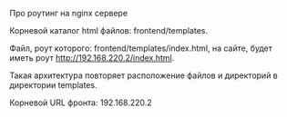 Про роутинг на nginx сервере

Корневой каталог html файлов: frontend/templates.

Файл, роут которого: frontend/templates/index.html, на сайте, будет иметь роут http://192.168.220.2/index.html.

Такая архитектура повторяет расположение файлов и директорий в директории templates.

Корневой URL фронта: 192.168.220.2